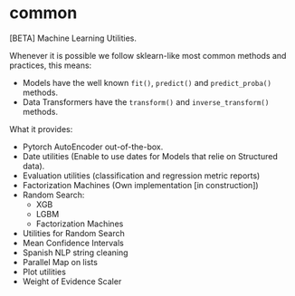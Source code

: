 # common
[BETA] Machine Learning Utilities.

Whenever it is possible we follow sklearn-like most common methods and practices, this means:

- Models have the well known `fit()`, `predict()` and `predict_proba()` methods.
- Data Transformers have the `transform()` and `inverse_transform()` methods.


What it provides:

- Pytorch AutoEncoder out-of-the-box.
- Date utilities (Enable to use dates for Models that relie on Structured data).
- Evaluation utilities (classification and regression metric reports)
- Factorization Machines (Own implementation [in construction])
- Random Search:
  - XGB
  - LGBM
  - Factorization Machines
- Utilities for Random Search
- Mean Confidence Intervals
- Spanish NLP string cleaning
- Parallel Map on lists
- Plot utilities
- Weight of Evidence Scaler
